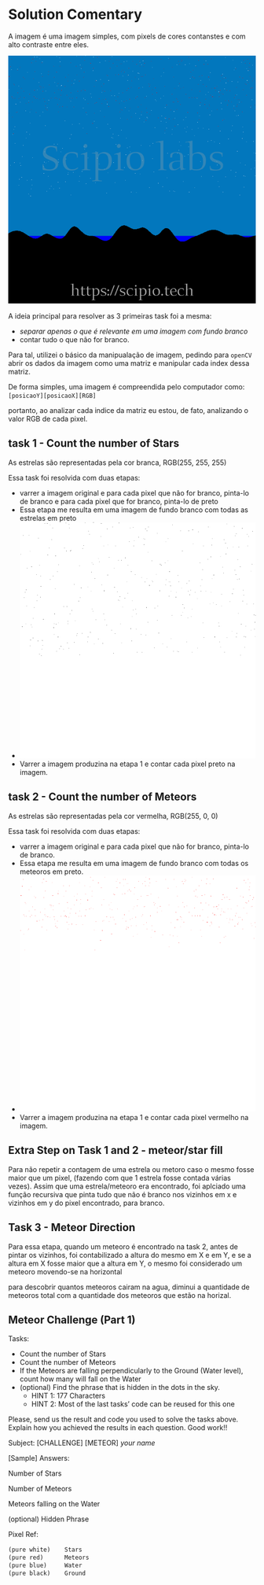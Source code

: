 # Solution Comentary

A imagem é uma imagem simples, com pixels de cores contanstes e com alto contraste entre eles.

![imagem](ORIGINAL_PIC.png)

A ideia principal para resolver as 3 primeiras task foi a mesma:
- *separar apenas o que é relevante em uma imagem com fundo branco*
- contar tudo o que não for branco.

Para tal, utilizei o básico da manipualação de imagem, pedindo para `openCV` abrir os dados da imagem como uma matriz e manipular cada index dessa matriz.

De forma simples, uma imagem é compreendida pelo computador como:
`[posicaoY][posicaoX][RGB]`

portanto, ao analizar cada indice da matriz eu estou, de fato, analizando o valor RGB de cada pixel.

## task 1 - Count the number of Stars

As estrelas são representadas pela cor branca, RGB(255, 255, 255)

Essa task foi resolvida com duas etapas:
-  varrer a imagem original e para cada pixel que não for branco, pinta-lo de branco e para cada pixel que for branco, pinta-lo de preto
  - Essa etapa me resulta em uma imagem de fundo branco com todas as estrelas em preto
  - ![imagem](./OUTPUT_IMAGES/blackStarsOnWhite.png)
- Varrer a imagem produzina na etapa 1 e contar cada pixel preto na imagem.

## task 2 - Count the number of Meteors

As estrelas são representadas pela cor vermelha, RGB(255, 0, 0)

Essa task foi resolvida com duas etapas:
-  varrer a imagem original e para cada pixel que não for branco, pinta-lo de branco.
  - Essa etapa me resulta em uma imagem de fundo branco com todas os meteoros em preto.
  - ![imagem](./OUTPUT_IMAGES/redMeteorsOnWhite.png)
- Varrer a imagem produzina na etapa 1 e contar cada pixel vermelho na imagem.

## Extra Step on Task 1 and 2 - meteor/star fill

Para não repetir a contagem de uma estrela ou metoro caso o mesmo fosse maior que um pixel, (fazendo com que 1 estrela fosse contada várias vezes). Assim que uma estrela/meteoro era encontrado, foi aplciado uma função recursiva que pinta tudo que não é branco nos vizinhos em x e vizinhos em y do pixel encontrado, para branco.


## Task 3 - Meteor Direction

Para essa etapa, quando um meteoro é encontrado na task 2, antes de pintar os vizinhos, foi contabilizado a altura do mesmo em X e em Y, e se a altura em X fosse maior que a altura em Y, o mesmo foi considerado um meteoro movendo-se na horizontal

para descobrir quantos meteoros cairam na agua, diminui a quantidade de meteoros total com a quantidade dos meteoros que estão na horizal.


## Meteor Challenge (Part 1)


Tasks:

- Count the number of Stars
- Count the number of Meteors
- If the Meteors are falling perpendicularly to the Ground (Water level), count how many will fall on the Water
- (optional) Find the phrase that is hidden in the dots in the sky. 
  - HINT 1: 177 Characters
  - HINT 2: Most of the last tasks’ code can be reused for this one

Please, send us the result and code you used to solve the tasks above. Explain how you achieved the results in each question. Good work!!

Subject: [CHALLENGE] [METEOR] *your name*

[Sample] Answers:

Number of Stars

Number of Meteors

Meteors falling on the Water

(optional) Hidden Phrase



Pixel Ref:

    (pure white)    Stars
    (pure red)      Meteors
    (pure blue)     Water
    (pure black)    Ground





